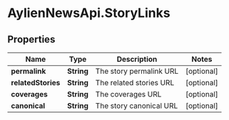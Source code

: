 # AylienNewsApi.StoryLinks

## Properties
Name | Type | Description | Notes
------------ | ------------- | ------------- | -------------
**permalink** | **String** | The story permalink URL | [optional] 
**relatedStories** | **String** | The related stories URL | [optional] 
**coverages** | **String** | The coverages URL | [optional] 
**canonical** | **String** | The story canonical URL | [optional] 


